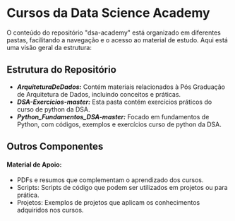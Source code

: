 # Cursos da Data Science Academy

O conteúdo do repositório "dsa-academy" está organizado em diferentes pastas, facilitando a navegação e o acesso ao material de estudo. Aqui está uma visão geral da estrutura:

## Estrutura do Repositório

- ***ArquiteturaDeDados:*** Contém materiais relacionados à Pós Graduação de Arquitetura de Dados, incluindo conceitos e práticas.
- ***DSA-Exercicios-master:*** Esta pasta contém exercícios práticos do curso de python da DSA.
- ***Python_Fundamentos_DSA-master:*** Focado em fundamentos de Python, com códigos, exemplos e exercícios curso de python da DSA.

## Outros Componentes
#### Material de Apoio:
- PDFs e resumos que complementam o aprendizado dos cursos.
- Scripts: Scripts de código que podem ser utilizados em projetos ou para prática.
- Projetos: Exemplos de projetos que aplicam os conhecimentos adquiridos nos cursos.

